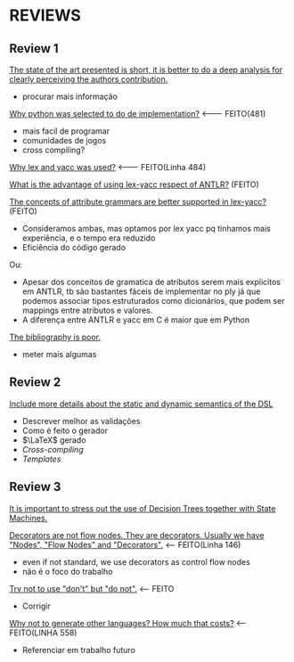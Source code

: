 # REVIEWS

## Review 1

<u>The state of the art presented is short, it is better to do a deep analysis for clearly perceiving the authors contribution.</u>

- procurar mais informação



<u>Why python was selected to do de implementation?</u> <--- FEITO(481)

- mais facil de programar
- comunidades de jogos
- cross compiling?



<u>Why lex and yacc was used?</u>  <---  FEITO(Linha 484)

<u>What is the advantage of using lex-yacc respect of ANTLR?</u> (FEITO)

<u>The concepts of attribute grammars are better supported in lex-yacc?</u> (FEITO)

- Consideramos ambas, mas optamos por lex yacc pq tinhamos mais experiência, e o tempo era reduzido
- Eficiência do código gerado

Ou:

- Apesar dos conceitos de gramatica de atributos serem mais explicitos em ANTLR, tb são bastantes fáceis de implementar no ply já que podemos associar tipos estruturados como dicionários, que podem ser mappings entre atributos e valores.
- A diferença entre ANTLR e yacc em C é maior que em Python



<u>The bibliography is poor.</u>

- meter mais algumas



## Review 2

<u>Include more details about the static and dynamic semantics of the DSL</u>

- Descrever melhor as validações
- Como é feito o gerador
- $\LaTeX$ gerado
- *Cross-compiling*
- *Templates*



## Review 3

<u>It is important to stress out the use of Decision Trees together with State Machines.</u>



<u>Decorators are not flow nodes. They are decorators. Usually we have "Nodes", "Flow Nodes" and "Decorators".</u> <-- FEITO(Linha 146)

- even if not standard, we use decorators as control flow nodes
- não é o foco do trabalho



<u>Try not to use "don't" but "do not".</u> <-- FEITO

- Corrigir 



<u>Why not to generate other languages? How much that costs?</u> <-- FEITO(LINHA 558)

- Referenciar em trabalho futuro





















